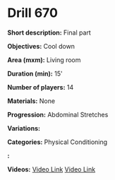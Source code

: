 # Drill 670

**Short description:**
Final part

**Objectives:**
Cool down

**Area (mxm):**
Living room

**Duration (min):**
15'

**Number of players:**
14

**Materials:**
None

**Progression:**
Abdominal Stretches

**Variations:**


**Categories:**
Physical Conditioning

**:**


**Videos:**
[Video Link](https://www.youtube.com/embed/jFB2eXY3-BM)
[Video Link](https://www.youtube.com/embed/JRqV79DfBtA)

